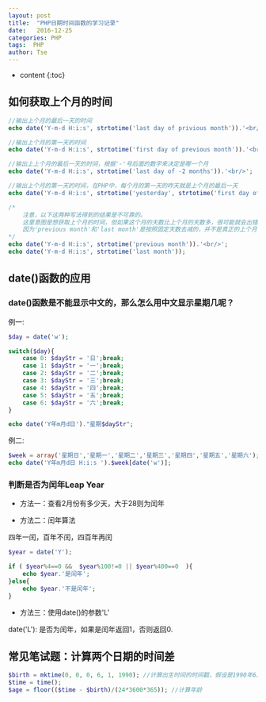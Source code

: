 ```yaml
---
layout: post
title:  "PHP日期时间函数的学习记录"
date:   2016-12-25
categories: PHP
tags:  PHP
author: Tse 
---
```


* content
{:toc}

## 如何获取上个月的时间

```php
//输出上个月的最后一天的时间
echo date('Y-m-d H:i:s', strtotime('last day of privious month')).'<br/>';

//输出上个月的第一天的时间
echo date('Y-m-d H:i:s', strtotime('first day of previous month')).'<br/>';

//输出上上个月的最后一天的时间，根据'-'号后面的数字来决定是哪一个月
echo date('Y-m-d H:i:s', strtotime('last day of -2 months')).'<br/>';

//输出上个月的第一天的时间，在PHP中，每个月的第一天的昨天就是上个月的最后一天
echo date('Y-m-d H:i:s', strtotime('yesterday', strtotime('first day of this month'))).'<br/>';

/*
	注意，以下这两种写法得到的结果是不可靠的。
	这里意图是想获取上个月的时间，但如果这个月的天数比上个月的天数多，很可能就会出错，
	因为'previous month'和'last month'是按照固定天数去减的，并不是真正的上个月！
*/
echo date('Y-m-d H:i:s', strtotime('previous month')).'<br/>';
echo date('Y-m-d H:i:s', strtotime('last month'));
```

## date()函数的应用

### date()函数是不能显示中文的，那么怎么用中文显示星期几呢？

例一:

```php
$day = date('w');

switch($day){
	case 0: $dayStr = '日';break;
	case 1: $dayStr = '一';break;
	case 2: $dayStr = '二';break;
	case 3: $dayStr = '三';break;
	case 4: $dayStr = '四';break;
	case 5: $dayStr = '五';break;
	case 6: $dayStr = '六';break;
}

echo date('Y年m月d日')."星期$dayStr";
```

例二:

```php
$week = array('星期日','星期一','星期二','星期三','星期四','星期五','星期六');
echo date('Y年m月d日 H:i:s ').$week[date('w')];
```

### 判断是否为闰年Leap Year

- 方法一：查看2月份有多少天，大于28则为闰年

- 方法二：闰年算法

四年一闰，百年不闰，四百年再闰  

```php
$year = date('Y');

if ( $year%4==0 &&  $year%100!=0 || $year%400==0  ){
	echo $year.'是闰年';
}else{
	echo $year.'不是闰年';
}
```

- 方法三：使用date()的参数'L'

date('L'): 是否为闰年，如果是闰年返回1，否则返回0.

## 常见笔试题：计算两个日期的时间差
```php
$birth = mktime(0, 0, 0, 6, 1, 1990); //计算出生时间的时间戳，假设是1990年6月1日出生
$time = time();
$age = floor(($time - $birth)/(24*3600*365)); //计算年龄
```